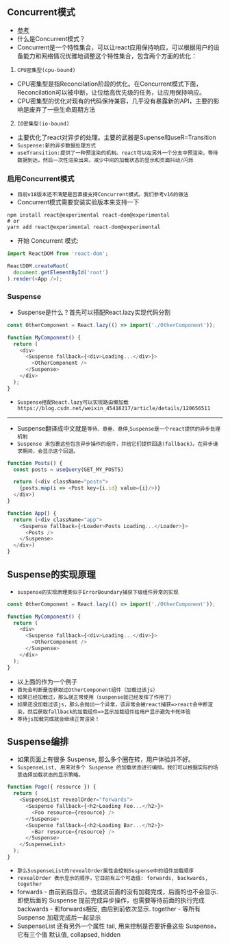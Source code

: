 ## Concurrent模式
* [参考]("https://juejin.cn/post/6844903981999718407")
* 什么是Concurrent模式？
* Concurrent是一个特性集合，可以让react应用保持响应，可以根据用户的设备能力和网络情况优雅地调整这个特性集合，包含两个方面的优化：
1. `CPU密集型(cpu-bound)`
* CPU密集型是指Reconcilation阶段的优化。在Concurrent模式下面，Reconcilation可以被中断，让位给高优先级的任务，让应用保持响应。
* CPU密集型的优化对现有的代码保持兼容，几乎没有暴露新的API，主要的影响是废弃了一些生命周期方法
2. `IO密集型(io-bound)`
* 主要优化了react对异步的处理。主要的武器是Supense和useR=Transition
* `Suspense:新的异步数据处理方式`
* `useTransition:提供了一种预渲染的机制。react可以在另外一个分支中预渲染，等待数据到达，然后一次性渲染出来，减少中间的加载状态的显示和页面抖动/闪烁`

### 启用Concurrent模式
* `目前v18版本还不清楚是否直接支持Concurrent模式。我们参考v16的做法`
* Concurrent模式需要安装实验版本来支持一下
```shell
npm install react@experimental react-dom@experimental
# or
yarn add react@experimental react-dom@experimental
```
* 开始 Concurrent 模式:
```typescript jsx
import ReactDOM from 'react-dom';

ReactDOM.createRoot(
  document.getElementById('root')
).render(<App />);
```

### Suspense
* Suspense是什么？首先可以搭配React.lazy实现代码分割
```typescript jsx
const OtherComponent = React.lazy(() => import('./OtherComponent'));

function MyComponent() {
  return (
    <div>
      <Suspense fallback={<div>Loading...</div>}>
        <OtherComponent />
      </Suspense>
    </div>
  );
}
```
* `Suspense搭配React.lazy可以实现路由懒加载 https://blog.csdn.net/weixin_45416217/article/details/120656511`
---
* Suspense翻译成中文就是`等待、悬垂、悬停`,`Suspense是一个react提供的异步处理机制`
* `Suspense 来包裹这些包含异步操作的组件，并给它们提供回退(fallback)。在异步请求期间，会显示这个回退。`
```typescript jsx
function Posts() {
  const posts = useQuery(GET_MY_POSTS)

  return (<div className="posts">
    {posts.map(i => <Post key={i.id} value={i}/>)}
  </div>)
}

function App() {
  return (<div className="app">
    <Suspense fallback={<Loader>Posts Loading...</Loader>}>
      <Posts />
    </Suspense>
  </div>)
}
```

## Suspense的实现原理
* `suspense的实现原理类似于ErrorBoundary捕获下级组件异常的实现`
```typescript jsx
const OtherComponent = React.lazy(() => import('./OtherComponent'));

function MyComponent() {
  return (
    <div>
      <Suspense fallback={<div>Loading...</div>}>
        <OtherComponent />
      </Suspense>
    </div>
  );
}
```
* 以上面的作为一个例子
* `首先会判断是否获取过OtherComponent组件（加载过该js）`
* `如果已经加载过，那么就正常使用（suspense就已经发挥了作用了）`
* `如果还没加载过该js，那么会抛出一个异常，该异常会被react捕获=>react会中断渲染，然后获取fallback的加载组件=>显示加载组件给用户显示避免卡死体验`
* `等待js加载完成就会继续正常渲染！`

## Suspense编排
* 如果页面上有很多 Suspense, 那么多个圈在转，用户体验并不好。
* `SuspenseList, 用来对多个 Suspense 的加载状态进行编排。我们可以根据实际的场景选择加载状态的显示策略。`
```typescript jsx
function Page({ resource }) {
  return (
    <SuspenseList revealOrder="forwards">
      <Suspense fallback={<h2>Loading Foo...</h2>}>
        <Foo resource={resource} />
      </Suspense>
      <Suspense fallback={<h2>Loading Bar...</h2>}>
        <Bar resource={resource} />
      </Suspense>
    </SuspenseList>
  );
}
```
* `那么SuspenseList的revealOrder属性会控制Suspense中的组件加载顺序`
* `revealOrder 表示显示的顺序，它目前有三个可选值: forwards, backwards, together`
* forwards - 由前到后显示。也就说前面的没有加载完成，后面的也不会显示. 即使后面的 Suspense 提前完成异步操作，也需要等待前面的执行完成
  backwards - 和forwards相反, 由后到前依次显示.
  together - 等所有Suspense 加载完成后一起显示
* SuspenseList 还有另外一个属性 tail, 用来控制是否要折叠这些 Suspense，它有三个值 默认值, collapsed, hidden







